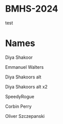 # BMHS-2024
test
# Names
Diya Shakoor

Emmanuel Walters


Diya Shakoors alt

Diya Shakoors alt x2


SpeedyRogue

Corbin Perry

Oliver Szczepanski


